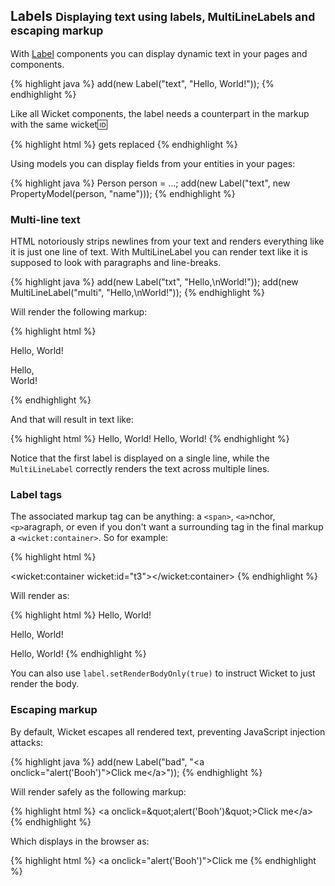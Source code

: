 <div class="page-header">
	<h2>Labels <small>Displaying text using labels, MultiLineLabels and escaping markup</small></h2>
</div>

With [Label](http://ci.apache.org/projects/wicket/apidocs/6.0.x/org/apache/wicket/markup/html/basic/Label.html)
components you can display dynamic text in your pages and components.

{% highlight java %}
    add(new Label<String>("text", "Hello, World!"));
{% endhighlight %}

Like all Wicket components, the label needs a counterpart in the
markup with the same wicket:id:

{% highlight html %}
    <span wicket:id="text">gets replaced</span>
{% endhighlight %}

Using models you can display fields from your entities in your pages:

{% highlight java %}
    Person person = ...;
    add(new Label<String>("text", new PropertyModel<String>(person, "name")));
{% endhighlight %}

### Multi-line text

HTML notoriously strips newlines from your text and renders
everything like it is just one line of text. With MultiLineLabel you
can render text like it is supposed to look with paragraphs and
line-breaks.

{% highlight java %}
    add(new Label("txt", "Hello,\nWorld!"));
    add(new MultiLineLabel("multi", "Hello,\nWorld!"));
{% endhighlight %}

Will render the following markup:

{% highlight html %}
    <p>Hello,
    World!</p>
    <p>Hello,<br />World!</p>
{% endhighlight %}

And that will result in text like:

{% highlight html %}
    Hello, World!
    Hello,
    World!
{% endhighlight %}

Notice that the first label is displayed on a single line, while the
`MultiLineLabel` correctly renders the text across multiple lines.

### Label tags

The associated markup tag can be anything: a `<span>`, `<a>`nchor,
`<p>`aragraph, or even if you don't want a surrounding tag in the
final markup a `<wicket:container>`. So for example:

{% highlight html %}
    <span wicket:id="t1"></span>
    <p wicket:id="t2"></p>
    <wicket:container wicket:id="t3"></wicket:container>
{% endhighlight %}

Will render as:

{% highlight html %}
    <span>Hello, World!</span>
    <p>Hello, World!</p>
    Hello, World!
{% endhighlight %}

You can also use `label.setRenderBodyOnly(true)` to instruct Wicket
to just render the body.

### Escaping markup

By default, Wicket escapes all rendered text, preventing JavaScript
injection attacks:

{% highlight java %}
    add(new Label("bad",  "&lt;a onclick=\"alert('Booh')\"&gt;Click me&lt;/a&gt;"));
{% endhighlight %}
					
Will render safely as the following markup:

{% highlight html %}
    &lt;a onclick=\&quot;alert(&#x27;Booh&#x27;)\&quot;&gt;Click me&lt;/a&gt;
{% endhighlight %}

Which displays in the browser as:

{% highlight html %}
    <a onclick=\"alert('Booh')\">Click me</a>
{% endhighlight %}
